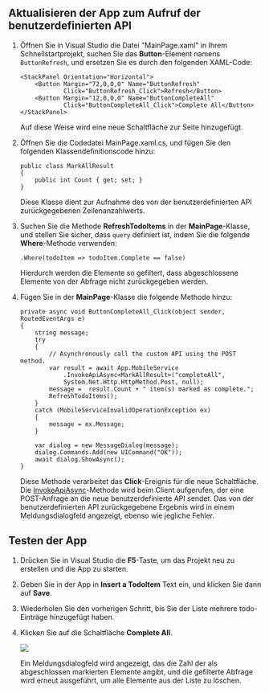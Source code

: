 ## <a name="update-app"></a>Aktualisieren der App zum Aufruf der benutzerdefinierten API

1.  Öffnen Sie in Visual Studio die Datei "MainPage.xaml" in Ihrem Schnellstartprojekt, suchen Sie das **Button**-Element namens `ButtonRefresh`, und ersetzen Sie es durch den folgenden XAML-Code:

        <StackPanel Orientation="Horizontal">
            <Button Margin="72,0,0,0" Name="ButtonRefresh" 
                    Click="ButtonRefresh_Click">Refresh</Button>
            <Button Margin="12,0,0,0" Name="ButtonCompleteAll" 
                    Click="ButtonCompleteAll_Click">Complete All</Button>
        </StackPanel>

    Auf diese Weise wird eine neue Schaltfläche zur Seite hinzugefügt.

2.  Öffnen Sie die Codedatei MainPage.xaml.cs, und fügen Sie den folgenden Klassendefinitionscode hinzu:

        public class MarkAllResult
        {
            public int Count { get; set; }
        }

    Diese Klasse dient zur Aufnahme des von der benutzerdefinierten API zurückgegebenen Zeilenanzahlwerts.

3.  Suchen Sie die Methode **RefreshTodoItems** in der **MainPage**-Klasse, und stellen Sie sicher, dass `query` definiert ist, indem Sie die folgende **Where**-Methode verwenden:

        .Where(todoItem => todoItem.Complete == false)

    Hierdurch werden die Elemente so gefiltert, dass abgeschlossene Elemente von der Abfrage nicht zurückgegeben werden.

4.  Fügen Sie in der **MainPage**-Klasse die folgende Methode hinzu:

        private async void ButtonCompleteAll_Click(object sender, RoutedEventArgs e)
        {
            string message;
            try
            {
                // Asynchronously call the custom API using the POST method. 
                var result = await App.MobileService
                    .InvokeApiAsync<MarkAllResult>("completeAll", 
                    System.Net.Http.HttpMethod.Post, null);
                message =  result.Count + " item(s) marked as complete.";
                RefreshTodoItems();
            }
            catch (MobileServiceInvalidOperationException ex)
            {
                message = ex.Message;                
            }

            var dialog = new MessageDialog(message);
            dialog.Commands.Add(new UICommand("OK"));
            await dialog.ShowAsync();
        }

    Diese Methode verarbeitet das **Click**-Ereignis für die neue Schaltfläche. Die [InvokeApiAsync][InvokeApiAsync]-Methode wird beim Client aufgerufen, der eine POST-Anfrage an die neue benutzerdefinierte API sendet. Das von der benutzerdefinierten API zurückgegebene Ergebnis wird in einem Meldungsdialogfeld angezeigt, ebenso wie jegliche Fehler.

## <a name="test-app"></a>Testen der App

1.  Drücken Sie in Visual Studio die **F5**-Taste, um das Projekt neu zu erstellen und die App zu starten.

2.  Geben Sie in der App in **Insert a TodoItem** Text ein, und klicken Sie dann auf **Save**.

3.  Wiederholen Sie den vorherigen Schritt, bis Sie der Liste mehrere todo-Einträge hinzugefügt haben.

4.  Klicken Sie auf die Schaltfläche **Complete All**.

    ![][0]

    Ein Meldungsdialogfeld wird angezeigt, das die Zahl der als abgeschlossen markierten Elemente angibt, und die gefilterte Abfrage wird erneut ausgeführt, um alle Elemente aus der Liste zu löschen.

  [InvokeApiAsync]: http://msdn.microsoft.com/de-de/library/windowsazure/microsoft.windowsazure.mobileservices.mobileserviceclient.invokeapiasync.aspx
  [0]: ./media/mobile-services-windows-store-dotnet-call-custom-api/mobile-custom-api-windows-store-completed.png
